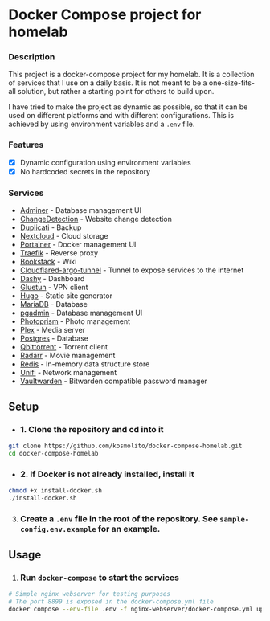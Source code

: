# Docker Compose project for homelab

### Description
This project is a docker-compose project for my homelab. It is a collection of services that I use on a daily basis. It is not meant to be a one-size-fits-all solution, but rather a starting point for others to build upon.

I have tried to make the project as dynamic as possible, so that it can be used on different platforms and with different configurations. This is achieved by using environment variables and a `.env` file.

### Features

- [x] Dynamic configuration using environment variables
- [X] No hardcoded secrets in the repository

### Services

- [Adminer](https://www.adminer.org/) - Database management UI
- [ChangeDetection](https://www.changedetection.com/) - Website change detection
- [Duplicati](https://www.duplicati.com/) - Backup
- [Nextcloud](https://nextcloud.com/) - Cloud storage
- [Portainer](https://www.portainer.io/) - Docker management UI
- [Traefik](https://traefik.io/) - Reverse proxy
- [Bookstack](https://www.bookstackapp.com/) - Wiki
- [Cloudflared-argo-tunnel](https://developers.cloudflare.com/argo-tunnel/) - Tunnel to expose services to the internet
- [Dashy](https://dashy.to/) - Dashboard
- [Gluetun](https://github.com/qdm12/gluetun) - VPN client
- [Hugo](https://gohugo.io/) - Static site generator
- [MariaDB](https://mariadb.org/) - Database
- [pgadmin](https://www.pgadmin.org/) - Database management UI
- [Photoprism](https://photoprism.app/) - Photo management
- [Plex](https://www.plex.tv/) - Media server
- [Postgres](https://www.postgresql.org/) - Database
- [Qbittorrent](https://www.qbittorrent.org/) - Torrent client
- [Radarr](https://radarr.video/) - Movie management
- [Redis](https://redis.io/) - In-memory data structure store
- [Unifi](https://www.ui.com/software/) - Network management
- [Vaultwarden](https://github.com/dani-garcia/vaultwarden) - Bitwarden compatible password manager

## Setup

- ### 1. Clone the repository and cd into it

```bash
git clone https://github.com/kosmolito/docker-compose-homelab.git
cd docker-compose-homelab
```

- ### 2. If Docker is not already installed, install it

```bash
chmod +x install-docker.sh
./install-docker.sh
```

3. ### Create a `.env` file in the root of the repository. See `sample-config.env.example` for an example.

## Usage

1. ### Run `docker-compose` to start the services

```bash
# Simple nginx webserver for testing purposes
# The port 8899 is exposed in the docker-compose.yml file
docker compose --env-file .env -f nginx-webserver/docker-compose.yml up -d
```